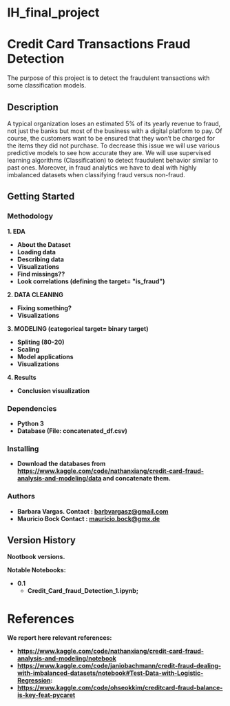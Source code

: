 # IH_final_project

# Credit Card Transactions Fraud Detection

The purpose of this project is to detect the fraudulent transactions with some classification models.

## Description

A typical organization loses an estimated 5% of its yearly revenue to fraud, not just the banks but most of the business with a digital platform to pay. Of course, the customers want to be ensured that they won’t be charged for the items they did not purchase. 
To decrease this issue we will use various predictive models to see how accurate they are. We will use supervised learning algorithms (Classification) to detect fraudulent behavior similar to past ones. Moreover, in fraud analytics we have to deal with highly imbalanced datasets when classifying fraud versus non-fraud.


## Getting Started

### Methodology 

<b> 1. EDA
- About the Dataset
- Loading data
- Describing data
- Visualizations
- Find missings??
- Look correlations (defining the target= "is_fraud")

<b> 2. DATA CLEANING
- Fixing something?
- Visualizations

<b> 3. MODELING (categorical target= binary target)
- Spliting (80-20)
- Scaling
- Model applications
- Visualizations

<b> 4. Results
- Conclusion visualization

### Dependencies
  - Python 3
  - Database (File: concatenated_df.csv)

### Installing
  - Download the databases from https://www.kaggle.com/code/nathanxiang/credit-card-fraud-analysis-and-modeling/data and concatenate them.
  
 ### Authors
- Barbara Vargas.
  Contact : barbvargasz@gmail.com
- Mauricio Bock
  Contact : mauricio.bock@gmx.de
  

  
## Version History
Nootbook versions.

Notable Notebooks:

* 0.1 
  * Credit_Card_fraud_Detection_1.ipynb;



# References
We report here relevant references:
- https://www.kaggle.com/code/nathanxiang/credit-card-fraud-analysis-and-modeling/notebook
- https://www.kaggle.com/code/janiobachmann/credit-fraud-dealing-with-imbalanced-datasets/notebook#Test-Data-with-Logistic-Regression:
- https://www.kaggle.com/code/ohseokkim/creditcard-fraud-balance-is-key-feat-pycaret
